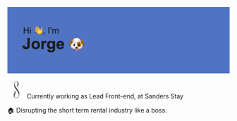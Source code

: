 ![alt text](https://github.com/jmsfilipe/jmsfilipe/blob/main/header.png "Hi there, I'm Jorge")

![alt text](https://github.com/jmsfilipe/jmsfilipe/blob/main/sanders_stay_logo.svg "Sanders Stay logo") Currently working as Lead Front-end, at Sanders Stay 

🏠 Disrupting the short term rental industry like a boss.
